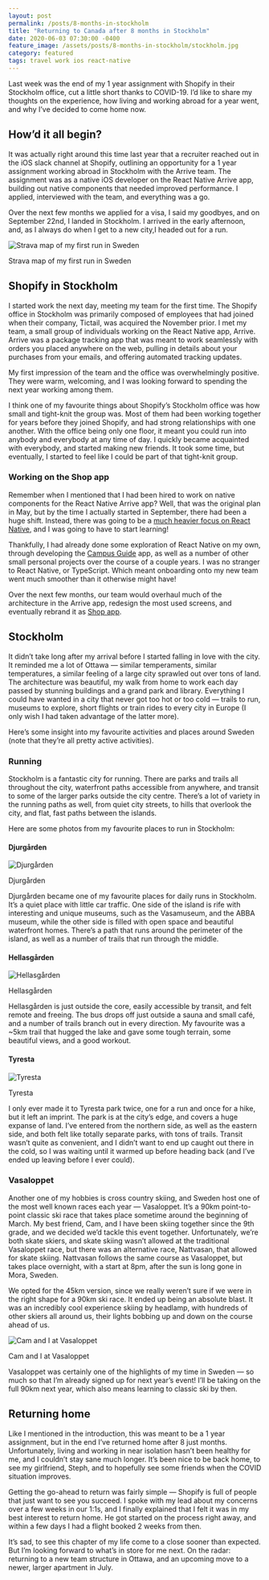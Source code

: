 ```yaml
---
layout: post
permalink: /posts/8-months-in-stockholm
title: "Returning to Canada after 8 months in Stockholm"
date: 2020-06-03 07:30:00 -0400
feature_image: /assets/posts/8-months-in-stockholm/stockholm.jpg
category: featured
tags: travel work ios react-native
---
```


Last week was the end of my 1 year assignment with Shopify in their Stockholm office, cut a little short thanks to COVID-19. I’d like to share my thoughts on the experience, how living and working abroad for a year went, and why I’ve decided to come home now.

## How’d it all begin?

It was actually right around this time last year that a recruiter reached out in the iOS slack channel at Shopify, outlining an opportunity for a 1 year assignment working abroad in Stockholm with the Arrive team. The assignment was as a native iOS developer on the React Native Arrive app, building out native components that needed improved performance. I applied, interviewed with the team, and everything was a go.

Over the next few months we applied for a visa, I said my goodbyes, and on September 22nd, I landed in Stockholm. I arrived in the early afternoon, and, as I always do when I get to a new city,I headed out for a run.

![Strava map of my first run in Sweden](/assets/posts/8-months-in-stockholm/strava.jpg)
<figcaption>Strava map of my first run in Sweden</figcaption>

## Shopify in Stockholm

I started work the next day, meeting my team for the first time. The Shopify office in Stockholm was primarily composed of employees that had joined when their company, Tictail, was acquired the November prior. I met my team, a small group of individuals working on the React Native app, Arrive. Arrive was a package tracking app that was meant to work seamlessly with orders you placed anywhere on the web, pulling in details about your purchases from your emails, and offering automated tracking updates.

My first impression of the team and the office was overwhelmingly positive. They were warm, welcoming, and I was looking forward to spending the next year working among them.

I think one of my favourite things about Shopify’s Stockholm office was how small and tight-knit the group was. Most of them had been working together for years before they joined Shopify, and had strong relationships with one another. With the office being only one floor, it meant you could run into anybody and everybody at any time of day. I quickly became acquainted with everybody, and started making new friends. It took some time, but eventually, I started to feel like I could be part of that tight-knit group.

### Working on the Shop app

Remember when I mentioned that I had been hired to work on native components for the React Native Arrive app? Well, that was the original plan in May, but by the time I actually started in September, there had been a huge shift. Instead, there was going to be a [much heavier focus on React Native](https://engineering.shopify.com/blogs/engineering/react-native-future-mobile-shopify), and I was going to have to start learning!

Thankfully, I had already done some exploration of React Native on my own, through developing the [Campus Guide](https://github.com/josephroquedev/campus-guide) app, as well as a number of other small personal projects over the course of a couple years. I was no stranger to React Native, or TypeScript. Which meant onboarding onto my new team went much smoother than it otherwise might have!

Over the next few months, our team would overhaul much of the architecture in the Arrive app, redesign the most used screens, and eventually rebrand it as [Shop app](https://shop.app/).

## Stockholm

It didn’t take long after my arrival before I started falling in love with the city. It reminded me a lot of Ottawa — similar temperaments, similar temperatures, a similar feeling of a large city sprawled out over tons of land. The architecture was beautiful, my walk from home to work each day passed by stunning buildings and a grand park and library. Everything I could have wanted in a city that never got too hot or too cold — trails to run, museums to explore, short flights or train rides to every city in Europe (I only wish I had taken advantage of the latter more).

Here’s some insight into my favourite activities and places around Sweden (note that they’re all pretty active activities).

### Running

Stockholm is a fantastic city for running. There are parks and trails all throughout the city, waterfront paths accessible from anywhere, and transit to some of the larger parks outside the city centre. There’s a lot of variety in the running paths as well, from quiet city streets, to hills that overlook the city, and flat, fast paths between the islands.

Here are some photos from my favourite places to run in Stockholm:

#### Djurgården
![Djurgården](/assets/posts/8-months-in-stockholm/djurgarden.jpg)
<figcaption>Djurgården</figcaption>

Djurgården became one of my favourite places for daily runs in Stockholm. It’s a quiet place with little car traffic. One side of the island is rife with interesting and unique museums, such as the Vasamuseum, and the ABBA museum, while the other side is filled with open space and beautiful waterfront homes. There’s a path that runs around the perimeter of the island, as well as a number of trails that run through the middle.

#### Hellasgården

![Hellasgården](/assets/posts/8-months-in-stockholm/hellasgarden.jpg)
<figcaption>Hellasgården</figcaption>

Hellasgården is just outside the core, easily accessible by transit, and felt remote and freeing. The bus drops off just outside a sauna and small café, and a number of trails branch out in every direction. My favourite was a ~5km trail that hugged the lake and gave some tough terrain, some beautiful views, and a good workout.

#### Tyresta

![Tyresta](/assets/posts/8-months-in-stockholm/tyresta.jpg)
<figcaption>Tyresta</figcaption>

I only ever made it to Tyresta park twice, one for a run and once for a hike, but it left an imprint. The park is at the city’s edge, and covers a huge expanse of land. I’ve entered from the northern side, as well as the eastern side, and both felt like totally separate parks, with tons of trails. Transit wasn’t quite as convenient, and I didn’t want to end up caught out there in the cold, so I was waiting until it warmed up before heading back (and I’ve ended up leaving before I ever could).

### Vasaloppet

Another one of my hobbies is cross country skiing, and Sweden host one of the most well known races each year — Vasaloppet. It’s a 90km point-to-point classic ski race that takes place sometime around the beginning of March. My best friend, Cam, and I have been skiing together since the 9th grade, and we decided we’d tackle this event together. Unfortunately, we’re both skate skiers, and skate skiing wasn’t allowed at the traditional Vasaloppet race, but there was an alternative race, Nattvasan, that allowed for skate skiing. Nattvasan follows the same course as Vasaloppet, but takes place overnight, with a start at 8pm, after the sun is long gone in Mora, Sweden.

We opted for the 45km version, since we really weren’t sure if we were in the right shape for a 90km ski race. It ended up being an absolute blast. It was an incredibly cool experience skiing by headlamp, with hundreds of other skiers all around us, their lights bobbing up and down on the course ahead of us.

![Cam and I at Vasaloppet](/assets/posts/8-months-in-stockholm/vasaloppet.jpg)
<figcaption>Cam and I at Vasaloppet</figcaption>

Vasaloppet was certainly one of the highlights of my time in Sweden — so much so that I’m already signed up for next year’s event! I’ll be taking on the full 90km next year, which also means learning to classic ski by then.

## Returning home

Like I mentioned in the introduction, this was meant to be a 1 year assignment, but in the end I’ve returned home after 8 just months. Unfortunately, living and working in near isolation hasn’t been healthy for me, and I couldn’t stay sane much longer. It’s been nice to be back home, to see my girlfriend, Steph, and to hopefully see some friends when the COVID situation improves.

Getting the go-ahead to return was fairly simple — Shopify is full of people that just want to see you succeed. I spoke with my lead about my concerns over a few weeks in our 1:1s, and I finally explained that I felt it was in my best interest to return home. He got started on the process right away, and within a few days I had a flight booked 2 weeks from then.

It’s sad, to see this chapter of my life come to a close sooner than expected. But I’m looking forward to what’s in store for me next. On the radar: returning to a new team structure in Ottawa, and an upcoming move to a newer, larger apartment in July.
